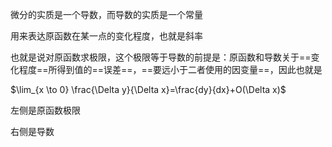 微分的实质是一个导数，而导数的实质是一个常量

用来表达原函数在某一点的变化程度，也就是斜率

也就是说对原函数求极限，这个极限等于导数的前提是：原函数和导数关于==变化程度==所得到值的==误差==，==要远小于二者使用的因变量==，因此也就是

$\lim_{x \to 0} \frac{\Delta y}{\Delta x}=\frac{dy}{dx}+O(\Delta x)$


左侧是原函数极限

右侧是导数



